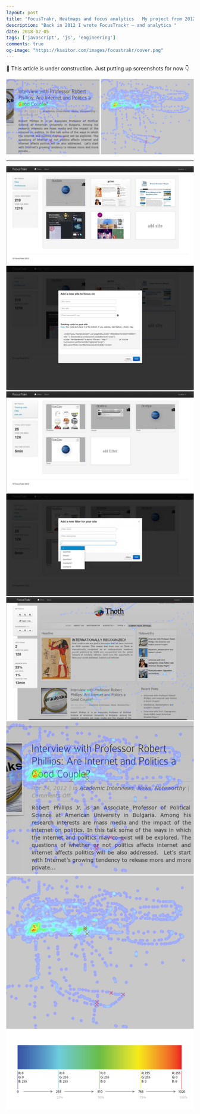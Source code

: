 ```yaml
---
layout: post
title: "FocusTrakr, Heatmaps and focus analytics   My project from 2012"
description: "Back in 2012 I wrote FocusTrackr — and analytics "
date: 2018-02-05
tags: ['javascript', 'js', 'engineering']
comments: true
og-image: "https://ksaitor.com/images/focustrakr/cover.png"
---
```


🚧 This article is under construction. Just putting up screenshots for now 👇

![](/images/focustrakr/cover.png)

---

![](/images/focustrakr/1_sites.jpg)
![](/images/focustrakr/2_addSite.jpg)
![](/images/focustrakr/3_filters.jpg)
![](/images/focustrakr/4_addFilter.jpg)
![](/images/focustrakr/5_Screen-Shot-2012-04-25-at-2.11.jpg)
![](/images/focustrakr/color-alloc.jpg)
![](/images/focustrakr/color-alloc2.jpg)
![](/images/focustrakr/color-alloc3.png)
